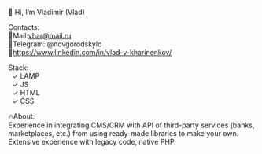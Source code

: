 👋 Hi, I’m Vladimir (Vlad)

Contacts:  
🔸Mail:vhar@mail.ru  
🔸Telegram: @novgorodskylc  
🔸https://www.linkedin.com/in/vlad-v-kharinenkov/   

Stack:  
&nbsp;&nbsp;&check;&nbsp;LAMP  
&nbsp;&nbsp;&check;&nbsp;JS  
&nbsp;&nbsp;&check;&nbsp;HTML  
&nbsp;&nbsp;&check;&nbsp;CSS

🔥About:  
Experience in integrating CMS/CRM with API of third-party services (banks, marketplaces, etc.) from using ready-made libraries to make your own.  
Extensive experience with legacy code, native PHP.
